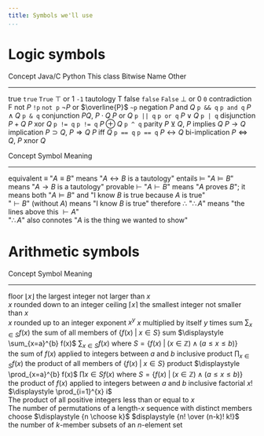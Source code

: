 ```yaml
---
title: Symbols we'll use
...
```


# Logic symbols

Concept          Java/C      Python      This class                      Bitwise    Name            Other
--------        --------    --------    ---------------------------     ---------   ------          ---------
true            `true`      `True`      $\top$ or $1$                   `-1`        tautology       T
false           `false`     `False`     $\bot$ or $0$                   `0`         contradiction   F
not $P$         `!p`        `not p`     $\lnot P$ or $\overline{P}$     `~p`        negation
$P$ and $Q$     `p && q`    `p and q`   $P \land Q$                     `p & q`     conjunction     $P Q$, $P \cdot Q$
$P$ or $Q$      `p || q`    `p or q`    $P \lor Q$                      `p | q`     disjunction     $P + Q$
$P$ xor $Q$     `p != q`    `p != q`    $P \oplus Q$                    `p ^ q`     parity          $P ⊻ Q$, 
$P$ implies $Q$                         $P \rightarrow Q$                           implication     $P \supset Q$, $P \Rightarrow Q$
$P$ iff $Q$     `p == q`    `p == q`    $P \leftrightarrow Q$                       bi-implication  $P \Leftrightarrow Q$, $P$ xnor $Q$

Concept          Symbol         Meaning
--------        --------        --------------
equivalent      $\equiv$        "$A \equiv B$" means "$A \leftrightarrow B$ is a tautology"
entails         $\vDash$        "$A \vDash B$" means "$A \rightarrow B$ is a tautology"
provable        $\vdash$        "$A \vdash B$" means "$A$ proves $B$"; it means both "$A \vDash B$" and "I know $B$ is true because $A$ is true"<br/>"$\vdash B$" (without $A$) means "I know $B$ is true"
therefore       $\therefore$    "$\therefore A$" means "the lines above this $\vdash A$"<br/>"$\therefore A$" also connotes "$A$ is the thing we wanted to show"

# Arithmetic symbols

Concept      Symbol                             Meaning
--------    --------                            --------------
floor       $\lfloor x \rfloor$                 the largest integer not larger than $x$<br/>$x$ rounded down to an integer
ceiling     $\lceil x \rceil$                   the smallest integer not smaller than $x$<br/>$x$ rounded up to an integer
exponent    $x^y$                               $x$ multiplied by itself $y$ times
sum         $\displaystyle \sum_{x \in S} f(x)$ the sum of all members of $\{ f(x) \;|\; x \in S\}$
sum         $\displaystyle \sum_{x=a}^{b} f(x)$ $\displaystyle \sum_{x\in S} f(x)$ where $S = \{ f(x) \;|\; (x \in \mathbb Z) \land (a \le x \le b)\}$<br/>the sum of $f(x)$ applied to integers between $a$ and $b$ inclusive
product     $\displaystyle \prod_{x \in S} f(x)$ the product of all members of $\{ f(x) \;|\; x \in S\}$
product     $\displaystyle \prod_{x=a}^{b} f(x)$ $\displaystyle \prod{x\in S} f(x)$ where $S = \{ f(x) \;|\; (x \in \mathbb Z) \land (a \le x \le b)\}$<br/>the product of $f(x)$ applied to integers between $a$ and $b$ inclusive
factorial   $x!$                                $\displaystyle \prod_{i=1}^{x} i$<br/>The product of all positive integers less than or equal to $x$<br/>The number of permutations of a length-$x$ sequence with distinct members
choose      $\displaystyle {n \choose k}$                       $displaystyle {n! \over (n-k)! k!}$<br/>the number of $k$-member subsets of an $n$-element set
